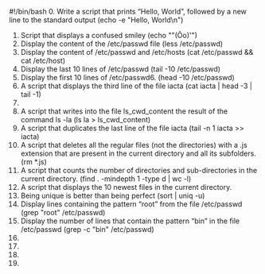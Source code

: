 #!/bin/bash
0. Write a script that prints “Hello, World”, followed by a new line to the standard output (echo -e "Hello, World\n")
1. Script that displays a confused smiley (echo "\"(Ôo)'")
2. Display the content of the /etc/passwd file (less /etc/passwd)
3. Display the content of /etc/passwd and /etc/hosts (cat /etc/passwd && cat /etc/host)
4. Display the last 10 lines of /etc/passwd (tail -10 /etc/passwd)
5. Display the first 10 lines of /etc/passwd6. (head -10 /etc/passwd)
6. A script that displays the third line of the file iacta (cat iacta | head -3 | tail -1)
7.
8. A script that writes into the file ls_cwd_content the result of the command ls -la (ls la > ls_cwd_content)
9. A script that duplicates the last line of the file iacta (tail -n 1 iacta >> iacta)
10. A script that deletes all the regular files (not the directories) with a .js extension that are present in the current directory and all its subfolders. (rm *.js)
11. A script that counts the number of directories and sub-directories in the current directory. (find . -mindepth 1 -type d | wc -l)
12. A script that displays the 10 newest files in the current directory. 
13. Being unique is better than being perfect (sort | uniq -u)
14. Display lines containing the pattern “root” from the file /etc/passwd (grep "root" /etc/passwd)
15. Display the number of lines that contain the pattern “bin” in the file /etc/passwd (grep -c "bin" /etc/passwd)
16.
17.
18.
19.
